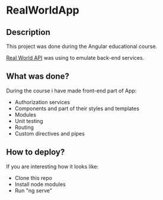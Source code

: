 # RealWorldApp

## Description
This project was done during the Angular educational course.

[Real World API](https://realworld-docs.netlify.app/docs/specs/frontend-specs/api/) was using to emulate back-end services.

## What was done?

During the course i have made front-end part of App:
- Authorization services
- Components and part of their styles and templates
- Modules
- Unit testing
- Routing 
- Custom directives and pipes

## How to deploy?

If you are interesting how it looks like: 
- Clone this repo
- Install node modules
- Run "ng serve"





